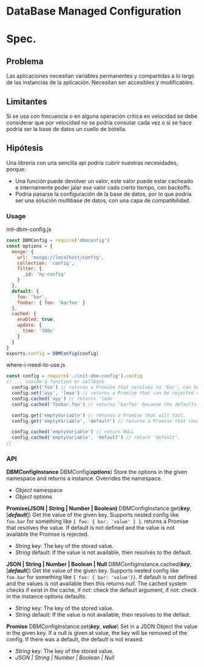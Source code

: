DataBase Managed Configuration
=============================
# Spec.
## Problema
Las aplicaciones necesitan variables permanentes y compartidas a lo largo de las
instancias de la aplicación.
Necesitan ser accesibles y modificables.

## Limitantes
Si se usa con frecuencia o en alguna operación crítica en velocidad se debe
considerar que por velocidad no se podría consutar cada vez o si se hace podría
ser la base de datos un cuello de botella.

## Hipótesis
Una librería con una sencilla api podría cubrir nuestras necesidades, porque:
- Una función puede devolver un valor, este valor puede estar cacheado e
internamente poder jalar ese valor cada cierto tiempo, con backoffs.
- Podría pasarse la configuración de la base de datos, por lo que podría ser una
solución multibase de datos, con una capa de compatibilidad.

### Usage
init-dbm-config.js
``` javascript
const DBMConfig = require('dbmconfig')
const options = {
  mongo: {
    url: 'mongo://localhost/config',
    collection: 'config',
    filter: {
      _id: 'my-config'
    }
  },
  default: {
    foo: 'bar',
    foobar: { foo: 'barfoo' }
  },
  cached: {
    enabled: true,
    update: {
      time: '300s'
    }
  }
}
exports.config = DBMConfig(config)
```
where-i-need-to-use.js
``` javascript
const config = require('./init-dbm-config').config
// ... inside a function or callback
  config.get('foo') // returns a Promise that resolves to 'bar', can be rejected on error.
  config.set('ayy', 'lmao') // returns a Promise that can be rejected on error.
  config.cached('ayy') // returns 'lmao'
  config.cached('foobar.foo') // returns 'barfoo' because the defaults.

  config.get('emptyVariable') // returns a Promise that will fail.
  config.get('emptyVariable', 'default') // returns a Promise that resolves to 'default'

  config.cached('emptyVariable') // return NULL
  config.cached('emptyVariable', 'default') // return 'default'.
//
```


### API
__DBMConfigInstance__ DBMConfig(___options___)
Store the options in the given namespace and returns a instance. Overrides the namespace.
- _Object_ namespace
- _Object_ options

__Promise(JSON | String | Number | Boolean)__ DBMConfigInstance.get(___key___, [___default___])
Get the value of the given key. Supports nested config like `foo.bar` for something like `{ foo: { bar: 'value' } }`. returns a Promise that resolves the value. If default is not defined and the value is not available the Promise is rejected.
- _String_ key: The key of the stored value.
- _String_ default: If the value is not available, then resolves to the default.

__JSON | String | Number | Boolean | Null__ DBMConfigInstance.cached(___key___, [___default___])
Get the value of the given key. Supports nested config like `foo.bar` for something like `{ foo: { bar: 'value'}}`. If default is not defined and the values is not available then this returns _null_. The cached system checks if exist in the cache, if not: check the default argument, if not: check in the instance options defaults.
- _String_ key: The key of the stored value.
- _String_ default: If the value is not available, then resolves to the defaut.

__Promise__ DBMConfigInstance.set(___key___, ___value___)
Set in a JSON Object the value in the given key. If a null is given at value, the key will be removed of the config. If there was a default, the default is not erased.
- _String_ key: The key of the stored value.
- _JSON | String | Number | Boolean | Null_
